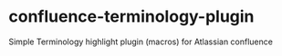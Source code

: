 # confluence-terminology-plugin
Simple Terminology highlight plugin (macros) for Atlassian confluence

